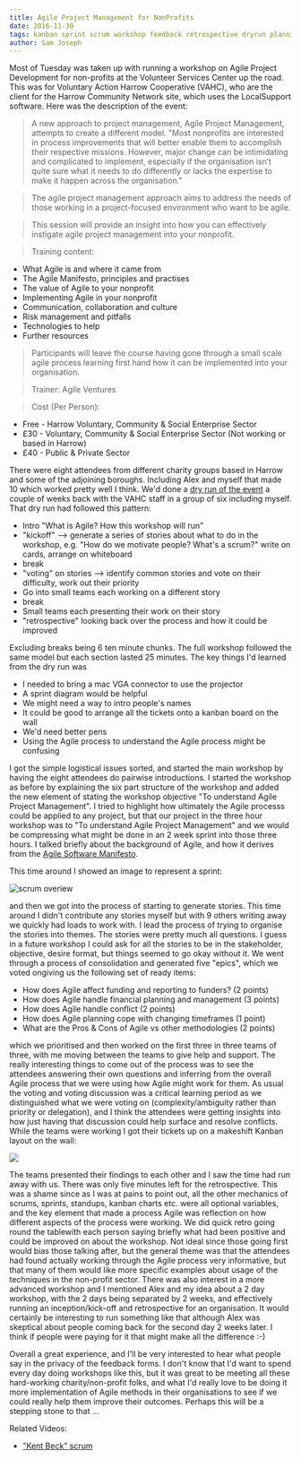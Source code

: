 ```yaml
---
title: Agile Project Management for NonProfits
date: 2016-11-30
tags: kanban sprint scrum workshop feedback retrospective dryrun planning
author: Sam Joseph
---
```


Most of Tuesday was taken up with running a workshop on Agile Project Development for non-profits at the Volunteer Services Center up the road.  This was for Voluntary Action Harrow Cooperative (VAHC), who are the client for the Harrow Community Network site, which uses the LocalSupport software.  Here was the description of the event:

> A new approach to project management, Agile Project Management, attempts to create a different model.
"Most nonprofits are interested in process improvements that will better enable them to accomplish their respective missions. However, major change can be intimidating and complicated to implement, especially if the organisation isn’t quite sure what it needs to do differently or lacks the expertise to make it happen across the organisation."

> The agile project management approach aims to address the needs of those working in a project-focused environment who want to be agile.

> This session will provide an insight into how you can effectively instigate agile project management into your nonprofit. 

> Training content:
 - What Agile is and where it came from
 - The Agile Manifesto, principles and practises
 - The value of Agile to your nonprofit
 - Implementing Agile in your nonprofit
 - Communication, collaboration and culture
 - Risk management and pitfalls
 - Technologies to help
 - Further resources

> Participants will leave the course having gone through a small scale agile process learning first hand how it can be implemented into your organisation.

> Trainer: Agile Ventures

> Cost (Per Person):
  - Free - Harrow Voluntary, Community & Social Enterprise Sector
  - £30 - Voluntary, Community & Social Enterprise Sector (Not working or based in Harrow)
  - £40 - Public & Private Sector

There were eight attendees from different charity groups based in Harrow and some of the adjoining boroughs.  Including Alex and myself that made 10 which worked pretty well I think.  We'd done a [dry run of the event](http://nonprofits.agileventures.org/2016/11/21/agile-workshop/) a couple of weeks back with the VAHC staff in a group of six including myself.  That dry run had followed this pattern:

* Intro "What is Agile? How this workshop will run" 
* "kickoff" --> generate a series of stories about what to do in the workshop, e.g. "How do we motivate people?  What's a scrum?" write on cards, arrange on whiteboard 
* break 
* "voting" on stories --> identify common stories and vote on their difficulty, work out their priority 
* Go into small teams each working on a different story 
* break 
* Small teams each presenting their work on their story 
* "retrospective" looking back over the process and how it could be improved 

Excluding breaks being 6 ten minute chunks.  The full workshop followed the same model but each section lasted 25 minutes.  The key things I'd learned from the dry run was 

* I needed to bring a mac VGA connector to use the projector
* A sprint diagram would be helpful
* We might need a way to intro people's names 
* It could be good to arrange all the tickets onto a kanban board on the wall
* We'd need better pens
* Using the Agile process to understand the Agile process might be confusing 

I got the simple logistical issues sorted, and started the main workshop by having the eight attendees do pairwise introductions.  I started the workshop as before by explaining the six part structure of the workshop and added the new element of stating the workshop objective "To understand Agile Project Management".  I tried to highlight how ultimately the Agile processs could be applied to any project, but that our project in the three hour workshop was to "To understand Agile Project Management" and we would be compressing what might be done in an 2 week sprint into those three hours.  I talked briefly about the background of Agile, and how it derives from the [Agile Software Manifesto](http://agilemanifesto.org/).

This time around I showed an image to represent a sprint:

![scrum overiew](http://www.agilenutshell.com/assets/methods/scrum/scrum-overview.png)

and then we got into the process of starting to generate stories.  This time around I didn't contribute any stories myself but with 9 others writing away we quickly had loads to work with.  I lead the process of trying to organise the stories into themes.  The stories were pretty much all questions.  I guess in a future workshop I could ask for all the stories to be in the stakeholder, objective, desire format, but things seemed to go okay without it.  We went through a process of consolidation and generated five "epics", which we voted ongiving us the following set of ready items:

* How does Agile affect funding and reporting to funders? (2 points)
* How does Agile handle financial planning and management (3 points)
* How does Agile handle conflict (2 points)
* How does Agile planning cope with changing timeframes (1 point)
* What are the Pros & Cons of Agile vs other methodologies (2 points)

which we prioritised and then worked on the first three in three teams of three, with me moving between the teams to give help and support.  The really interesting things to come out of the process was to see the attendees answering their own questions and inferring from the overall Agile process that we were using how Agile might work for them.  As usual the voting and voting discussion was a critical learning period as we distinguished what we were voting on (complexity/ambiguity rather than priority or delegation), and I think the attendees were getting insights into how just having that discussion could help surface and resolve conflicts.  While the teams were working I got their tickets up on a makeshift Kanban layout on the wall:

![](https://www.dropbox.com/s/tp01dj0jtxdwvfy/non-proft-kanban.jpg?dl=1)

The teams presented their findings to each other and I saw the time had run away with us.  There was only five minutes left for the retrospective.  This was a shame since as I was at pains to point out, all the other mechanics of scrums, sprints, standups, kanban charts etc. were all optional variables, and the key element that made a process Agile was reflection on how different aspects of the process were working.  We did quick retro going round the tablewith each person saying briefly what had been positive and could be improved on about the workshop.  Not ideal since those going first would bias those talking after, but the general theme was that the attendees had found actually working through the Agile process very informative, but that many of them would like more specific examples about usage of the techniques in the non-profit sector.  There was also interest in a more advanced workshop and I mentioned Alex and my idea about a 2 day workshop, with the 2 days being separated by 2 weeks, and effectively running an inception/kick-off and retrospective for an organisation.  It would certainly be interesting to run something like that although Alex was skeptical about people coming back for the second day 2 weeks later.  I think if people were paying for it that might make all the difference :-)

Overall a great experience, and I'll be very interested to hear what people say in the privacy of the feedback forms.  I don't know that I'd want to spend every day doing workshops like this, but it was great to be meeting all these hard-working charity/non-profit folks, and what I'd really love to be doing it more implementation of Agile methods in their organisations to see if we could really help them improve their outcomes.  Perhaps this will be a stepping stone to that ...

Related Videos:

* ["Kent Beck" scrum](https://www.youtube.com/watch?v=3wPmyLfRwxY)


